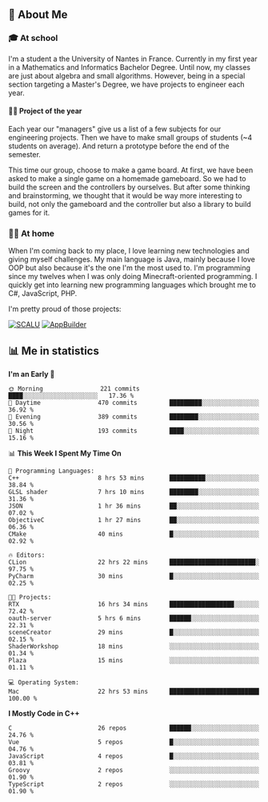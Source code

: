 ## 👀 About Me

### 🎓 At school

I'm a student a the University of Nantes in France. Currently in my first year in a Mathematics and Informatics Bachelor Degree. Until now, my classes are just about algebra and small algorithms. However, being in a special section targeting a Master's Degree, we have projects to engineer each year. 

#### 🔧🔬 Project of the year

Each year our "managers" give us a list of a few subjects for our engineering projects. Then we have to make small groups of students (~4 students on average). And return a prototype before the end of the semester.

This time our group, choose to make a game board. At first, we have been asked to make a single game on a homemade gameboard. So we had to build the screen and the controllers by ourselves. 
But after some thinking and brainstorming, we thought that it would be way more interesting to build, not only the gameboard and the controller but also a library to build games for it.

### 👨‍💻 At home

When I'm coming back to my place, I love learning new technologies and giving myself challenges. My main language is Java, mainly because I love OOP but also because it's the one I'm the most used to. I'm programming since my twelves when I was only doing Minecraft-oriented programming.  I quickly get into learning new programming languages which brought me to C#, JavaScript, PHP. 

I'm pretty proud of those projects:

[![SCALU](https://github-readme-stats.vercel.app/api/pin?username=renardfute&repo=SCALU)](https://github.com/renardfute/scalu)
[![AppBuilder](https://github-readme-stats.vercel.app/api/pin?username=pulsedev2&repo=AppBuilder)](https://github.com/pulsedev2/AppBuilder)

## 📊 Me in statistics
<!--START_SECTION:waka-->
**I'm an Early 🐤** 

```text
🌞 Morning                221 commits         ████░░░░░░░░░░░░░░░░░░░░░   17.36 % 
🌆 Daytime                470 commits         █████████░░░░░░░░░░░░░░░░   36.92 % 
🌃 Evening                389 commits         ████████░░░░░░░░░░░░░░░░░   30.56 % 
🌙 Night                  193 commits         ████░░░░░░░░░░░░░░░░░░░░░   15.16 % 
```


📊 **This Week I Spent My Time On** 

```text
💬 Programming Languages: 
C++                      8 hrs 53 mins       ██████████░░░░░░░░░░░░░░░   38.84 % 
GLSL shader              7 hrs 10 mins       ████████░░░░░░░░░░░░░░░░░   31.36 % 
JSON                     1 hr 36 mins        ██░░░░░░░░░░░░░░░░░░░░░░░   07.02 % 
ObjectiveC               1 hr 27 mins        ██░░░░░░░░░░░░░░░░░░░░░░░   06.36 % 
CMake                    40 mins             █░░░░░░░░░░░░░░░░░░░░░░░░   02.92 % 

🔥 Editors: 
CLion                    22 hrs 22 mins      ████████████████████████░   97.75 % 
PyCharm                  30 mins             █░░░░░░░░░░░░░░░░░░░░░░░░   02.25 % 

🐱‍💻 Projects: 
RTX                      16 hrs 34 mins      ██████████████████░░░░░░░   72.42 % 
oauth-server             5 hrs 6 mins        ██████░░░░░░░░░░░░░░░░░░░   22.31 % 
sceneCreator             29 mins             █░░░░░░░░░░░░░░░░░░░░░░░░   02.15 % 
ShaderWorkshop           18 mins             ░░░░░░░░░░░░░░░░░░░░░░░░░   01.34 % 
Plaza                    15 mins             ░░░░░░░░░░░░░░░░░░░░░░░░░   01.11 % 

💻 Operating System: 
Mac                      22 hrs 53 mins      █████████████████████████   100.00 % 
```

**I Mostly Code in C++** 

```text
C                        26 repos            ██████░░░░░░░░░░░░░░░░░░░   24.76 % 
Vue                      5 repos             █░░░░░░░░░░░░░░░░░░░░░░░░   04.76 % 
JavaScript               4 repos             █░░░░░░░░░░░░░░░░░░░░░░░░   03.81 % 
Groovy                   2 repos             ░░░░░░░░░░░░░░░░░░░░░░░░░   01.90 % 
TypeScript               2 repos             ░░░░░░░░░░░░░░░░░░░░░░░░░   01.90 % 
```




<!--END_SECTION:waka-->
